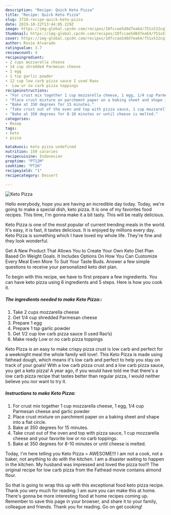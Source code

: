 ```yaml
---
description: "Recipe: Quick Keto Pizza"
title: "Recipe: Quick Keto Pizza"
slug: 3728-recipe-quick-keto-pizza
date: 2019-10-22T13:44:05.229Z
image: https://img-global.cpcdn.com/recipes/10fccae5d8d7ea64/751x532cq70/keto-pizza-recipe-main-photo.jpg
thumbnail: https://img-global.cpcdn.com/recipes/10fccae5d8d7ea64/751x532cq70/keto-pizza-recipe-main-photo.jpg
cover: https://img-global.cpcdn.com/recipes/10fccae5d8d7ea64/751x532cq70/keto-pizza-recipe-main-photo.jpg
author: Roxie Alvarado
ratingvalue: 3.7
reviewcount: 4
recipeingredient:
- 2 cups mozzarella cheese
- 14 cup shredded Parmesan cheese
- 1 egg
- 1 tsp garlic powder
- 12 cup low carb pizza sauce I used Raos
-  Low or no carb pizza toppings
recipeinstructions:
- "For crust mix together 1 cup mozzarella cheese, 1 egg, 1/4 cup Parmesan cheese and garlic powder"
- "Place crust mixture on parchment paper on a baking sheet and shape into a flat circle."
- "Bake at 350 degrees for 15 minutes."
- "Take crust out of the oven and top with pizza sauce, 1 cup mozzarella cheese and your favorite low or no carb toppings."
- "Bake at 350 degrees for 8-10 minutes or until cheese is melted."
categories:
- Resep
tags:
- keto
- pizza

katakunci: keto pizza undefined
nutrition: 159 calories
recipecuisine: Indonesian
preptime: "PT12M"
cooktime: "PT2H"
recipeyield: "1"
recipecategory: Dessert

---
```



![Keto Pizza](https://img-global.cpcdn.com/recipes/10fccae5d8d7ea64/751x532cq70/keto-pizza-recipe-main-photo.jpg)

Hello everybody, hope you are having an incredible day today. Today, we're going to make a special dish, keto pizza. It is one of my favorites food recipes. This time, I'm gonna make it a bit tasty. This will be really delicious.

Keto Pizza is one of the most popular of current trending meals in the world. It's easy, it is fast, it tastes delicious. It is enjoyed by millions every day. Keto Pizza is something which I have loved my whole life. They're fine and they look wonderful.

Get A New Product That Allows You to Create Your Own Keto Diet Plan Based On Weight Goals. It Includes Options On How You Can Customize Every Meal Even More To Suit Your Taste Buds. Answer a few simple questions to receive your personalized keto diet plan.


To begin with this recipe, we have to first prepare a few ingredients. You can have keto pizza using 6 ingredients and 5 steps. Here is how you cook it.

##### The ingredients needed to make Keto Pizza::

1. Take 2 cups mozzarella cheese
1. Get 1/4 cup shredded Parmesan cheese
1. Prepare 1 egg
1. Prepare 1 tsp garlic powder
1. Get 1/2 cup low carb pizza sauce (I used Rao’s)
1. Make ready  Low or no carb pizza toppings


Keto Pizza is an easy to make crispy pizza crust is low carb and perfect for a weeknight meal the whole family will love!. This Keto Pizza is made using fathead dough, which means it&#39;s low carb and perfect to help you stay on track of your goals! With a low carb pizza crust and a low carb pizza sauce, you get a keto pizza! A year ago, if you would have told me that there&#39;s a low carb pizza recipe that tastes better than regular pizza, I would neither believe you nor want to try it. 

##### Instructions to make Keto Pizza:

1. For crust mix together 1 cup mozzarella cheese, 1 egg, 1/4 cup Parmesan cheese and garlic powder
1. Place crust mixture on parchment paper on a baking sheet and shape into a flat circle.
1. Bake at 350 degrees for 15 minutes.
1. Take crust out of the oven and top with pizza sauce, 1 cup mozzarella cheese and your favorite low or no carb toppings.
1. Bake at 350 degrees for 8-10 minutes or until cheese is melted.


Today, I&#39;m here telling you Keto Pizza = AWESOME!!! I am not a cook, not a baker, not anything to do with the kitchen. I am a disaster waiting to happen in the kitchen. My husband was impressed and loved the pizza too!!! The original recipe for low carb pizza from the Fathead movie contains almond flour. 

So that is going to wrap this up with this exceptional food keto pizza recipe. Thank you very much for reading. I am sure you can make this at home. There's gonna be more interesting food at home recipes coming up. Remember to save this page in your browser, and share it to your family, colleague and friends. Thank you for reading. Go on get cooking!
